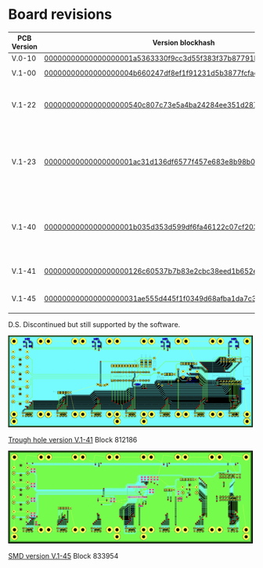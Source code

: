 # Board revisions

| PCB Version | Version blockhash | Changelog | Activ |
|---|---|---|---|
| V.0-10 | [00000000000000000001a5363330f9cc3d55f383f37b87791bd1b772c6dbded4](https://mempool.space/block/00000000000000000001a5363330f9cc3d55f383f37b87791bd1b772c6dbded4) | First Beta | D.S. |
| V.1-00 | [00000000000000000004b660247df8ef1f91231d5b3877fcfaca8a03c709cb72](https://mempool.space/block/00000000000000000004b660247df8ef1f91231d5b3877fcfaca8a03c709cb72) | First Version | D.S. |
| V.1-22 | [0000000000000000000540c807c73e5a4ba24284ee351d287978e324a786dae3](https://mempool.space/block/0000000000000000000540c807c73e5a4ba24284ee351d287978e324a786dae3) | Added USB-C on the back. (Power only) | D.S. |
| V.1-23 | [00000000000000000001ac31d136df6577f457e683e8b98b03d628840a1d3b4c](https://mempool.space/block/00000000000000000001ac31d136df6577f457e683e8b98b03d628840a1d3b4c) | Follow UP USB-C on the back. Added diode for reverse polarity protection | D.S. |
| V.1-40 | [00000000000000000001b035d353d599df6fa46122c07cf2036ae9959669a4b2](https://mempool.space/block/00000000000000000001b035d353d599df6fa46122c07cf2036ae9959669a4b2)  | Follow UP Greater holes for diode and placement marking R1 | D.S. |
| V.1-41 | [0000000000000000000126c60537b7b83e2cbc38eed1b652e24d870bd5591139](https://mempool.space/block/0000000000000000000126c60537b7b83e2cbc38eed1b652e24d870bd5591139) | SMD Capacitors to Back | |
| V.1-45 | [000000000000000000031ae555d445f1f0349d68afba1da7c3bd9b908868dd6c](https://mempool.space/block/000000000000000000031ae555d445f1f0349d68afba1da7c3bd9b908868dd6c) | Follow Up Full SMD Version | |

D.S. Discontinued but still supported by the software.

<img src="../media/BTClock-V812186_RevA_Main-PCB.png" width="500"/>

[Trough hole version V.1-41](https://git.btclock.dev/btclock/hardware/src/branch/main/Main-PCB/BTClock-V812186_RevA_Main-PCB) Block 812186

<img src="../media/BTClock-V833954_RevA_Main-PCB.png" width="500"/>

[SMD version V.1-45](https://git.btclock.dev/btclock/hardware/src/branch/main/Main-PCB/BTClock-V833954_RevA_Main-PCB) Block 833954
